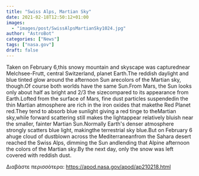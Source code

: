 ```yaml
---
title: "Swiss Alps, Martian Sky"
date: 2021-02-18T12:50:12+01:00
images:
  - "images/post/SwissAlpsMartianSky1024.jpg"
author: "AstroBot"
categories: ["News"]
tags: ["nasa.gov"]
draft: false
---
```


Taken on February 6,this snowy mountain and skyscape was capturednear Melchsee-Frutt, central Switzerland, planet Earth.The reddish daylight and blue tinted glow around the afternoon Sun arecolors of the Martian sky, though.Of course both worlds have the same Sun.From Mars, the Sun looks only about half as bright and 2/3 the sizecompared to its appearance from Earth.Lofted from the surface of Mars, fine dust particles suspendedin the thin Martian atmosphere are rich in the iron oxides that makethe Red Planet red.They tend to absorb blue sunlight giving a red tinge to theMartian sky,while forward scattering still makes the lightappear relatively bluish near the smaller, fainter Martian Sun.Normally Earth's denser atmosphere strongly scatters blue light, makingthe terrestrial sky blue.But on February 6 ahuge cloud of dustblown across the Mediterraneanfrom the Sahara desert reached the Swiss Alps, dimming the Sun andlending that Alpine afternoon the colors of the Martian sky.By the next day, only the snow was left covered with reddish dust.

Διαβάστε περισσότερα: https://apod.nasa.gov/apod/ap210218.html
